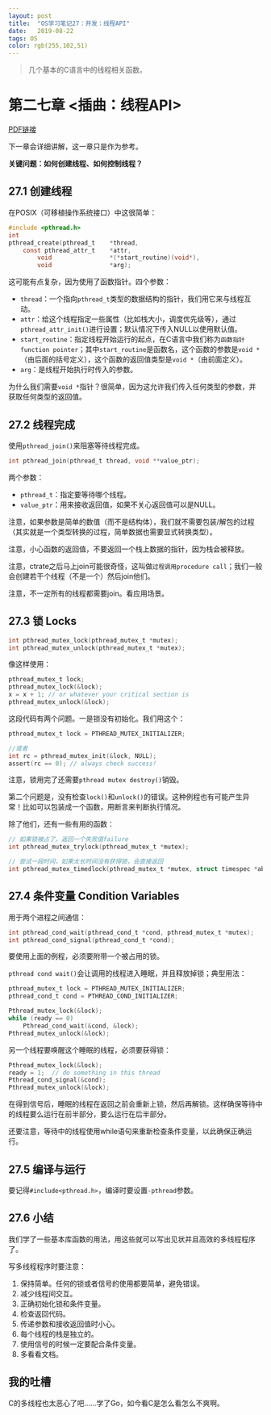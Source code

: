 ```yaml
---
layout: post
title:  "OS学习笔记27：并发：线程API"
date:   2019-08-22
tags: OS
color: rgb(255,102,51)
---
```


> 几个基本的C语言中的线程相关函数。

# 第二七章 <插曲：线程API>

[PDF链接](http://pages.cs.wisc.edu/~remzi/OSTEP/threads-api.pdf)

下一章会详细讲解，这一章只是作为参考。

**关键问题：如何创建线程、如何控制线程？**

## 27.1 创建线程

在POSIX（可移植操作系统接口）中这很简单：

```c
#include <pthread.h>
int
pthread_create(pthread_t    *thread,
    const pthread_attr_t    *attr,
        void                *(*start_routine)(void*),
        void                *arg);
```

这可能有点复杂，因为使用了函数指针。四个参数：

- `thread`：一个指向`pthread_t`类型的数据结构的指针，我们用它来与线程互动。
- `attr`：给这个线程指定一些属性（比如栈大小，调度优先级等），通过`pthread_attr_init()`进行设置；默认情况下传入NULL以使用默认值。
- `start_routine`：指定线程开始运行的起点，在C语言中我们称为`函数指针function pointer`；其中`start_routine`是函数名，这个函数的参数是`void *`（由后面的括号定义），这个函数的返回值类型是`void *`（由前面定义）。
- `arg`：是线程开始执行时传入的参数。

为什么我们需要`void *`指针？很简单，因为这允许我们传入任何类型的参数，并获取任何类型的返回值。

## 27.2 线程完成

使用`pthread_join()`来阻塞等待线程完成。

```c
int pthread_join(pthread_t thread, void **value_ptr);
```

两个参数：

- `pthread_t`：指定要等待哪个线程。
- `value_ptr`：用来接收返回值，如果不关心返回值可以是NULL。

注意，如果参数是简单的数值（而不是结构体），我们就不需要包装/解包的过程（其实就是一个类型转换的过程，简单数据也需要显式转换类型）。

注意，小心函数的返回值，不要返回一个栈上数据的指针，因为栈会被释放。

注意，ctrate之后马上join可能很奇怪，这叫做`过程调用procedure call`；我们一般会创建若干个线程（不是一个）然后join他们。

注意，不一定所有的线程都需要join。看应用场景。

## 27.3 锁 Locks

```c
int pthread_mutex_lock(pthread_mutex_t *mutex);
int pthread_mutex_unlock(pthread_mutex_t *mutex);
```

像这样使用：

```c
pthread_mutex_t lock;
pthread_mutex_lock(&lock);
x = x + 1; // or whatever your critical section is
pthread_mutex_unlock(&lock);
```

这段代码有两个问题。一是锁没有初始化。我们用这个：

```c
pthread_mutex_t lock = PTHREAD_MUTEX_INITIALIZER;

//或者
int rc = pthread_mutex_init(&lock, NULL);
assert(rc == 0); // always check success!
```

注意，锁用完了还需要`pthread mutex destroy()`销毁。

第二个问题是，没有检查`lock()`和`unlock()`的错误。这种例程也有可能产生异常！比如可以包装成一个函数，用断言来判断执行情况。

除了他们，还有一些有用的函数：

```c
// 如果锁被占了，返回一个失败值failure
int pthread_mutex_trylock(pthread_mutex_t *mutex);

// 尝试一段时间，如果太长时间没有获得锁，会直接返回
int pthread_mutex_timedlock(pthread_mutex_t *mutex, struct timespec *abs_timeout);
```

## 27.4 条件变量 Condition Variables

用于两个进程之间通信：

```c
int pthread_cond_wait(pthread_cond_t *cond, pthread_mutex_t *mutex);
int pthread_cond_signal(pthread_cond_t *cond);
```

要使用上面的例程，必须要附带一个被占用的锁。

`pthread cond wait()`会让调用的线程进入睡眠，并且释放掉锁；典型用法：

```c
pthread_mutex_t lock = PTHREAD_MUTEX_INITIALIZER;
pthread_cond_t cond = PTHREAD_COND_INITIALIZER;

Pthread_mutex_lock(&lock);
while (ready == 0)
    Pthread_cond_wait(&cond, &lock);
Pthread_mutex_unlock(&lock);
```

另一个线程要唤醒这个睡眠的线程，必须要获得锁：

```c
Pthread_mutex_lock(&lock);
ready = 1;  // do something in this thread
Pthread_cond_signal(&cond);
Pthread_mutex_unlock(&lock);
```

在得到信号后，睡眠的线程在返回之前会重新上锁，然后再解锁。这样确保等待中的线程要么运行在前半部分，要么运行在后半部分。

还要注意，等待中的线程使用while语句来重新检查条件变量，以此确保正确运行。

## 27.5 编译与运行

要记得`#include<pthread.h>`，编译时要设置`-pthread`参数。

## 27.6 小结

我们学了一些基本库函数的用法，用这些就可以写出见状并且高效的多线程程序了。

写多线程程序时要注意：

1. 保持简单。任何的锁或者信号的使用都要简单，避免错误。
2. 减少线程间交互。
3. 正确初始化锁和条件变量。
4. 检查返回代码。
5. 传递参数和接收返回值时小心。
6. 每个线程的栈是独立的。
7. 使用信号的时候一定要配合条件变量。
8. 多看看文档。

## 我的吐槽

C的多线程也太恶心了吧……学了Go，如今看C是怎么看怎么不爽啊。

